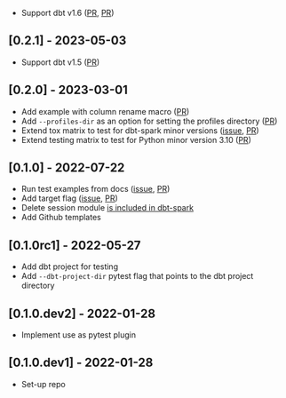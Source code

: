 - Support dbt v1.6 ([PR](https://github.com/godatadriven/pytest-dbt-core/pull/37), [PR](https://github.com/godatadriven/pytest-dbt-core/pull/38))

## [0.2.1] - 2023-05-03

- Support dbt v1.5 ([PR](https://github.com/godatadriven/pytest-dbt-core/pull/34))

## [0.2.0] - 2023-03-01

- Add example with column rename macro ([PR](https://github.com/godatadriven/pytest-dbt-core/pull/19))
- Add `--profiles-dir` as an option for setting the profiles directory ([PR](https://github.com/godatadriven/pytest-dbt-core/pull/25))
- Extend tox matrix to test for dbt-spark minor versions ([issue](https://github.com/godatadriven/pytest-dbt-core/issues/28), [PR](https://github.com/godatadriven/pytest-dbt-core/pull/29))
- Extend testing matrix to test for Python minor version 3.10 ([PR](https://github.com/godatadriven/pytest-dbt-core/pull/30))

## [0.1.0] - 2022-07-22

- Run test examples from docs ([issue](https://github.com/godatadriven/pytest-dbt-core/issues/14), [PR](https://github.com/godatadriven/pytest-dbt-core/pull/17))
- Add target flag ([issue](https://github.com/godatadriven/pytest-dbt-core/issues/11), [PR](https://github.com/godatadriven/pytest-dbt-core/pull/13))
- Delete session module [is included in dbt-spark](https://github.com/dbt-labs/dbt-spark/issues/272)
- Add Github templates

## [0.1.0rc1] - 2022-05-27

- Add dbt project for testing
- Add `--dbt-project-dir` pytest flag that points to the dbt project directory

## [0.1.0.dev2] - 2022-01-28

- Implement use as pytest plugin

## [0.1.0.dev1] - 2022-01-28

- Set-up repo
